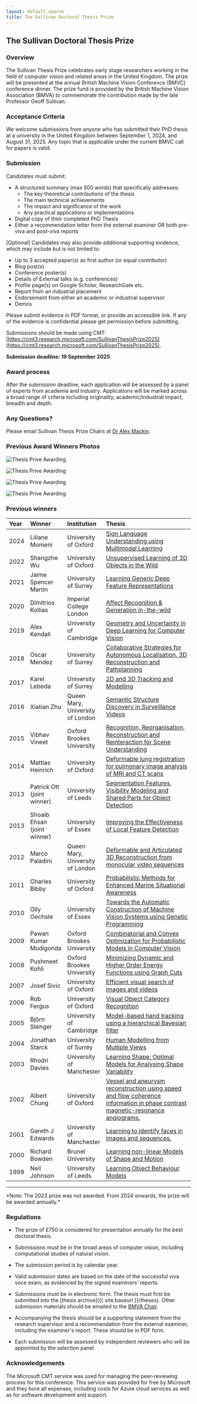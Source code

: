 ```yaml
---
layout: default_sparse
title: The Sullivan Doctoral Thesis Prize
---
```


## The Sullivan Doctoral Thesis Prize

### Overview

The Sullivan Thesis Prize celebrates early stage researchers working in the field of computer vision and related areas in the United Kingdom. The prize will be presented at the annual British Machine Vision Conference (BMVC) conference dinner. The prize fund is provided by the British Machine Vision Association (BMVA) to commemorate the contribution made by the late Professor Geoff Sullivan.

### Acceptance Criteria

We welcome submissions from anyone who has submitted their PhD thesis at a university in the United Kingdom between September 1, 2024, and August 31, 2025. Any topic that is applicable under the current BMVC call for papers is valid.

### Submission

Candidates must submit:

-	A structured summary (max 500 words) that specifically addresses:
    - The key theoretical contributions of the thesis
    - The main technical achievements
    - The impact and significance of the work
    - Any practical applications or implementations
-	Digital copy of their completed PhD Thesis
-	Either a recommendation letter from the external examiner OR both pre-viva and post-viva reports

[Optional] Candidates may also provide additional supporting evidence, which may include but is not limited to:

- Up to 3 accepted paper(s) as first author (or equal contributor)
- Blog post(s)
- Conference poster(s)
- Details of External talks (e.g. conferences)
- Profile page(s) on Google Scholar, ResearchGate etc.
- Report from an industrial placement
- Endorsement from either an academic or industrial supervisor
- Demos

Please submit evidence in PDF format, or provide an accessible link. If any of the evidence is confidential please get permission before submitting.

Submissions should be made using CMT: [https://cmt3.research.microsoft.com/SullivanThesisPrize2025](https://cmt3.research.microsoft.com/SullivanThesisPrize2025).

**Submission deadline: 19 September 2025**

### Award process

After the submission deadline, each application will be assessed by a panel of experts from academia and industry. Applications will be marked across a broad range of criteria including originality, academic/industrial impact, breadth and depth.

### Any Questions?

Please email Sullivan Thesis Prize Chairs at [Dr Alex Mackin](mailto:acmackin@amazon.co.uk).

### Previous Award Winners Photos

<div class="row">
<div class="col-md-6 col-12">
<p style="pb-2">
<img src="{{ site.baseurl }}/assets/images/ThesisPrize/SulivanThesisAward2023_1.png" class="img-fluid rounded mx-auto d-block" style="max-width: 500px;" alt="Thesis Prive Awarding">
</p><p style="pb-2">
<img src="{{ site.baseurl }}/assets/images/ThesisPrize/SulivanThesisAward2023_2.png" class="img-fluid rounded mx-auto d-block" style="max-width: 500px;" alt="Thesis Prive Awarding">
</p>
</div>
<div class="col-md-6 col-12">
<p style="pb-2">
<img src="{{ site.baseurl }}/assets/images/ThesisPrize/SulivanThesisAward2023_3.png" class="img-fluid rounded mx-auto d-block" style="max-width: 500px;" alt="Thesis Prive Awarding">
</p><p style="pb-2">
<img src="{{ site.baseurl }}/assets/images/ThesisPrize/SulivanThesisAward2023_4.png" class="img-fluid rounded mx-auto d-block" style="max-width: 500px;" alt="Thesis Prive Awarding">
</p>
</div>
</div>

### Previous winners

<table style="width:100%;" class="table">
<colgroup>
<col width="5%" />
<col width="15%" />
<col width="15%" />
<col width="65%" />
</colgroup>
<thead class="thead-dark">
<tr class="header sticky-top" style="top: 56px;">
<th align="left">Year</th>
<th align="left">Winner</th>
<th align="left">Institution</th>
<th align="left">Thesis</th>
</tr>
</thead>
<tbody>

<tr><td align="left">2024</td><td align="left">Liliane Momeni</td><td align="left">University of Oxford</td><td align="left"><a href="https://bmva-archive.org.uk/theses/2024/2024_Liliane_Momeni.pdf">Sign Language Understanding using Multimodal Learning</a></td></tr>
<tr><td align="left">2022</td><td align="left">Shangzhe Wu</td><td align="left">University of Oxford</td><td align="left"><a href="https://bmva-archive.org.uk/theses/2022/2022_Shangzhe_Wu.pdf">Unsupervised Learning of 3D Objects in the Wild</a></td></tr>
<tr><td align="left">2021</td><td align="left">Jaime Spencer Martin</td><td align="left">University of Surrey</td><td align="left"><a href="https://bmva-archive.org.uk/theses/2021/2021_Jaime_Spencer_Martin.pdf">Learning Generic Deep Feature Representations</a></td></tr>
<tr><td align="left">2020</td><td align="left">Dimitrios Kollias</td><td align="left">Imperial College London</td><td align="left"><a href="https://bmva-archive.org.uk/theses/2020/2020-Dimitrios-Kollias.pdf">Affect Recognition & Generation in-the-wild</a></td></tr>
<tr><td align="left">2019</td><td align="left">Alex Kendall</td><td align="left">University of Cambridge</td><td align="left"><a href="https://bmva-archive.org.uk/theses/2019/2019-kendall.pdf">Geometry and Uncertainty
in Deep Learning for Computer Vision</a></td></tr>
<tr><td align="left">2018</td><td align="left">Oscar Mendez</td><td align="left">University of Surrey</td><td align="left"><a href="https://bmva-archive.org.uk/theses/2018/2018-mendez.pdf">Collaborative Strategies for Autonomous
Localisation, 3D Reconstruction and Pathplanning</a></td></tr>
<tr><td align="left">2017</td><td align="left">Karel Lebeda</td><td align="left">University of Surrey</td><td align="left"><a href="https://bmva-archive.org.uk/theses/2016/2016-lebeda.pdf">2D and 3D Tracking and Modelling</a></td></tr>
<tr><td align="left">2016</td><td align="left">Xiatian Zhu</td><td align="left">Queen Mary, University of London</td><td align="left"><a href="https://bmva-archive.org.uk/theses/2015/2015-zhu.pdf">Semantic Structure Discovery in Surveillance Videos</a></td></tr>
<tr><td align="left">2015</td><td align="left">Vibhav Vineet</td><td align="left">Oxford Brookes University</td><td align="left"><a href="https://bmva-archive.org.uk/theses/2014/2014-vineet.pdf">Recognition, Reorganisation, Reconstruction and Reinteraction for Scene Understanding</a></td></tr>
<tr><td align="left">2014</td><td align="left">Mattias Heinrich</td><td align="left">University of Oxford</td><td align="left"><a href="https://bmva-archive.org.uk/theses/2013/2013-heinrich.pdf">Deformable lung registration for pulmonary image analysis of MRI and CT scans</a></td></tr>
<tr><td align="left">2013</td><td align="left">Patrick Ott <br>(joint winner)</td><td align="left">University of Leeds</td><td align="left"><a href="https://bmva-archive.org.uk/theses/2012/2012-ott.pdf">Segmentation Features, Visibility Modeling and Shared Parts for Object Detection</a></td></tr>
<tr><td align="left">2013</td><td align="left">Shoaib Ehsan <br>(joint winner)</td><td align="left">University of Essex</td><td align="left"><a href="https://bmva-archive.org.uk/theses/2012/2012-ehsan.pdf">Improving the Effectiveness of Local Feature Detection</a></td></tr>
<tr><td align="left">2012</td><td align="left">Marco Paladini</td><td align="left">Queen Mary, University of London</td><td align="left"><a href="https://bmva-archive.org.uk/theses/2012/2012-paladini.pdf">Deformable and Articulated 3D Reconstruction from monocular video sequences</a></td></tr>
<tr><td align="left">2011</td><td align="left">Charles Bibby</td><td align="left">University of Oxford</td><td align="left"><a href="https://bmva-archive.org.uk/theses/2010/2010-bibby.pdf">Probabilistic Methods for Enhanced Marine Situational Awareness</a></td></tr>
<tr><td align="left">2010</td><td align="left">Olly Oechsle</td><td align="left">University of Essex</td><td align="left"><a href="https://bmva-archive.org.uk/theses/2009/2009-oechsle.pdf">Towards the Automatic Construction of Machine Vision Systems using Genetic Programming</a></td></tr>
<tr><td align="left">2009</td><td align="left">Pawan Kumar Mudigonda</td><td align="left">Oxford Brookes University</td><td align="left"><a href="https://bmva-archive.org.uk/theses/2008/2008-mudigonda.pdf">Combinatorial and Convex Optimization for Probabilistic Models in Computer Vision</a></td></tr>
<tr><td align="left">2008</td><td align="left">Pushmeet Kohli</td><td align="left">Oxford Brookes University</td><td align="left"><a href="https://bmva-archive.org.uk/theses/2007/2007-kohli.pdf">Minimizing Dynamic and Higher Order Energy Functions using Graph Cuts</a></td></tr>
<tr><td align="left">2007</td><td align="left">Josef Sivic</td><td align="left">University of Oxford</td><td align="left"><a href="https://bmva-archive.org.uk/theses/2006/2006-sivic.pdf">Efficient visual search of images and videos</a></td></tr>
<tr><td align="left">2006</td><td align="left">Rob Fergus</td><td align="left">University of Oxford</td><td align="left"><a href="https://bmva-archive.org.uk/theses/2005/2005-fergus.pdf">Visual Object Category Recognition</a></td></tr>
<tr><td align="left">2005</td><td align="left">Björn Stenger</td><td align="left">University of Cambridge</td><td align="left"><a href="https://bmva-archive.org.uk/theses/2004/2004-stenger.pdf">Model-based hand tracking using a hierarchical Bayesian filter</a></td></tr>
<tr><td align="left">2004</td><td align="left">Jonathan Starck</td><td align="left">University of Surrey</td><td align="left"><a href="https://bmva-archive.org.uk/theses/2003/2003-starck.pdf">Human Modelling from Multiple Views</a></td></tr>
<tr><td align="left">2003</td><td align="left">Rhodri Davies</td><td align="left">University of Manchester</td><td align="left"><a href="https://bmva-archive.org.uk/theses/2002/2002-davies.pdf">Learning Shape: Optimal Models for Analysing Shape Variability</a></td></tr>
<tr><td align="left">2002</td><td align="left">Albert Chung</td><td align="left">University of Oxford</td><td align="left"><a href="https://bmva-archive.org.uk/theses/2001/2001-chung.pdf">Vessel and aneurysm reconstruction using speed and flow coherence information in phase contrast magnetic-resonance angiograms.</a></td></tr>
<tr><td align="left">2001</td><td align="left">Gareth J Edwards</td><td align="left">University of Manchester</td><td align="left"><a href="https://bmva-archive.org.uk/theses/1999/1999-edwards.pdf">Learning to identify faces in images and sequences.</a></td></tr>
<tr><td align="left">2000</td><td align="left">Richard Bowden</td><td align="left">Brunel University</td><td align="left"><a href="https://bmva-archive.org.uk/theses/1999/1999-bowden.pdf">Learning non-linear Models of Shape and Motion</a></td></tr>
<tr><td align="left">1999</td><td align="left">Neil Johnson</td><td align="left">University of Leeds</td><td align="left"><a href="https://bmva-archive.org.uk/theses/1998/1998-johnson.pdf">Learning Object Behaviour Models</a></td></tr>
</tbody>
</table>
<hr />
*Note: The 2023 prize was not awarded. From 2024 onwards, the prize will be awarded annually.*

### Regulations

- The prize of £750 is considered for presentation annually for the best
  doctoral thesis.

- Submissions must be in the broad areas of computer vision, including
  computational studies of natural vision.

- The submission period is by calendar year.

- Valid submission dates are based on the date of the successful viva voce
  exam, as evidenced by the signed examiners' reports.

- Submissions must be in electronic form. The thesis must first be submitted
  into the [thesis archive]({{ site.baseurl }}/theses). Other submission materials
  should be emailed to the [BMVA Chair](mailto:chair@bmva.org).
   
- Accompanying the thesis should be a supporting statement from the research
  supervisor and a recommendation from the external examiner, including the
  examiner's report.  These should be in PDF form.

- Each submission will be assessed by independent reviewers who will be
  appointed by the selection panel.

### Acknowledgements
The Microsoft CMT service was used for managing the peer-reviewing process for this conference. This service was provided for free by Microsoft and they bore all expenses, including costs for Azure cloud services as well as for software development and support.
